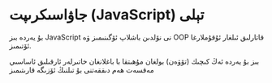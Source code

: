 # جاۋاسىكرىپت (JavaScript) تېلى

بۇ يەردە بىز JavaScript نى نۆلدىن باشلاپ ئۆگىنىمىز ۋە OOP قاتارلىق ئىلغار ئۇقۇملارغا ئۆتىمىز.

بىز بۇ يەردە ئەڭ كىچىك (تۆۋەن) بولغان مۇھىتقا با باغلانغان خاتىرلەر ئارقىلىق ئاساسىي مەقسەت ھەم دىققەتنى بۇ تىلنىڭ ئۆزىگە قارىتىمىز

